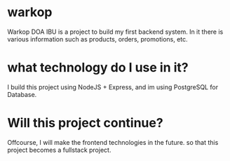 # warkop

Warkop DOA IBU
is a project to build my first backend system.
In it there is various information such as products, orders, promotions, etc.

# what technology do I use in it?

I build this project using NodeJS + Express, and im using PostgreSQL for Database.

# Will this project continue?

Offcourse, I will make the frontend technologies in the future. so that this project becomes a fullstack project.
